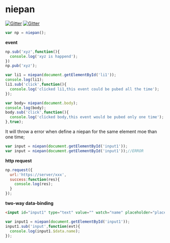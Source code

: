 # niepan

[![Gitter](https://img.shields.io/badge/javascript-1.0.x-%23DD4444.svg)](https://www.github.com/yegao/niepan)
[![Gitter](https://img.shields.io/badge/dependencies-none-%2344FF44.svg)](https://www.github.com/yegao/niepan)
```javascript
var np = niepan();
```
**event**
```javascript
np.sub('xyz',function(){
  console.log('xyz is happend');
})
np.pub('xyz');

var li1 = niepan(document.getElementById('li1'));
console.log(li1);
li1.sub('click',function(){
  console.log('clicked li1,this event could be pubed all the time');
});

var body= niepan(document.body);
console.log(body);
body.sub('click',function(){
  console.log('clicked body,this event would be pubed only one time');
},true);
```

It will throw a error when define a niepan for the same element moe than one time;
```javascript
var input = niepan(document.getElementById('input1'));
var input = niepan(document.getElementById('input1'));//ERROR
```
**http request**
```javascript
np.request({
  url:'https://server/xxx',
  success:function(res){
    console.log(res);
  }
});
```
**two-way data-binding**
```html
<input id="input1" type="text" value="" watch="name" placeholder="place input your name" />
```
```javascript
var input1 = niepan(document.getElementById('input1'));
input1.sub('input',function(evt){
  console.log(input1.$data.name);
});
```
